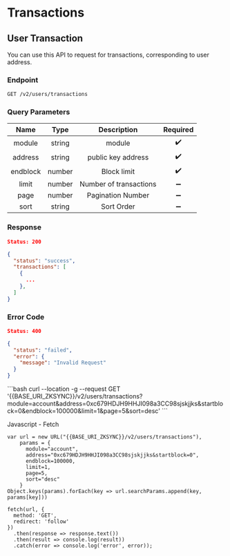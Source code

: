 <Block>

# Transactions

</Block>

<Block>

## User Transaction

You can use this API to request for transactions, corresponding to user address.

### Endpoint

```bash
GET /v2/users/transactions
```

### Query Parameters

|   Name   |  Type  | Description |      Required      |
| :------: | :----: | :---------: | :----------------: |
| module | string |  module   | :heavy_check_mark: |
|  address   | string |    public key address    | :heavy_check_mark: |
| endblock | number |  Block limit   | :heavy_check_mark: |
|  limit   | number |    Number of transactions   | :heavy_minus_sign: |
|  page   | number |    Pagination Number   | :heavy_minus_sign: |
|  sort   | string |    Sort Order  | :heavy_minus_sign: |


### Response

```json
Status: 200

{ 
  "status": "success",
  "transactions": [
    {
      ...
    },
  ]
}
```

### Error Code

```json
Status: 400

{
  "status": "failed",
  "error": {
    "message": "Invalid Request"
  }
}
```

<Example>

<CURL>
```bash
curl --location -g --request GET '{{BASE_URI_ZKSYNC}}/v2/users/transactions?module=account&address=0xc679HDJH9HHJI098a3CC98sjskjjks&startblock=0&endblock=100000&limit=1&page=5&sort=desc'
```
</CURL>

Javascript - Fetch

```
var url = new URL("{{BASE_URI_ZKSYNC}}/v2/users/transactions"),
    params = {
      module="account",
      address="0xc679HDJH9HHJI098a3CC98sjskjjks&startblock=0",
      endblock=100000,
      limit=1,
      page=5,
      sort="desc"
    }
Object.keys(params).forEach(key => url.searchParams.append(key, params[key]))

fetch(url, {
  method: 'GET',
  redirect: 'follow'
})
  .then(response => response.text())
  .then(result => console.log(result))
  .catch(error => console.log('error', error));
```

</Example>

</Block>
